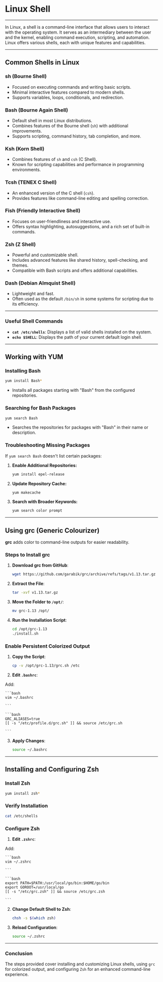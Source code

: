 # **Linux Shell**

---

In Linux, a shell is a command-line interface that allows users to interact with the operating system. It serves as an intermediary between the user and the kernel, enabling command execution, scripting, and automation. Linux offers various shells, each with unique features and capabilities.

---

## **Common Shells in Linux**

### **sh (Bourne Shell)**

- Focused on executing commands and writing basic scripts.
- Minimal interactive features compared to modern shells.
- Supports variables, loops, conditionals, and redirection.

### **Bash (Bourne Again Shell)**

- Default shell in most Linux distributions.
- Combines features of the Bourne shell (`sh`) with additional improvements.
- Supports scripting, command history, tab completion, and more.

### **Ksh (Korn Shell)**

- Combines features of `sh` and `csh` (C Shell).
- Known for scripting capabilities and performance in programming environments.

### **Tcsh (TENEX C Shell)**

- An enhanced version of the C shell (`csh`).
- Provides features like command-line editing and spelling correction.

### **Fish (Friendly Interactive Shell)**

- Focuses on user-friendliness and interactive use.
- Offers syntax highlighting, autosuggestions, and a rich set of built-in commands.

### **Zsh (Z Shell)**

- Powerful and customizable shell.
- Includes advanced features like shared history, spell-checking, and themes.
- Compatible with Bash scripts and offers additional capabilities.

### **Dash (Debian Almquist Shell)**

- Lightweight and fast.
- Often used as the default `/bin/sh` in some systems for scripting due to its efficiency.

---

### **Useful Shell Commands**

- **`cat /etc/shells`**: Displays a list of valid shells installed on the system.
- **`echo $SHELL`**: Displays the path of your current default login shell.

---

## **Working with YUM**

### **Installing Bash**

```bash
yum install Bash*

```

- Installs all packages starting with "Bash" from the configured repositories.

### **Searching for Bash Packages**

```bash
yum search Bash

```

- Searches the repositories for packages with "Bash" in their name or description.

### **Troubleshooting Missing Packages**

If `yum search Bash` doesn't list certain packages:

1. **Enable Additional Repositories:**
    
    ```bash
    yum install epel-release
    
    ```
    
2. **Update Repository Cache:**
    
    ```bash
    yum makecache
    
    ```
    
3. **Search with Broader Keywords:**
    
    ```bash
    yum search color prompt
    
    ```
    

---

## **Using grc (Generic Colourizer)**

**grc** adds color to command-line outputs for easier readability.

### **Steps to Install grc**

1. **Download grc from GitHub**:
    
    ```bash
    wget https://github.com/garabik/grc/archive/refs/tags/v1.13.tar.gz
    
    ```
    
2. **Extract the File**:
    
    ```bash
    tar -xvf v1.13.tar.gz
    
    ```
    
3. **Move the Folder to `/opt/`**:
    
    ```bash
    mv grc-1.13 /opt/
    
    ```
    
4. **Run the Installation Script**:
    
    ```bash
    cd /opt/grc-1.13
    ./install.sh
    
    ```
    

### **Enable Persistent Colorized Output**

1. **Copy the Script**:
    
    ```bash
    cp -v /opt/grc-1.13/grc.sh /etc
    
    ```
    
2. **Edit `.bashrc`**:

Add:
    
    ```bash
    vim ~/.bashrc
    
    ```
    
    ```bash
    GRC_ALIASES=true
    [[ -s "/etc/profile.d/grc.sh" ]] && source /etc/grc.sh
    
    ```
    
3. **Apply Changes**:
    
    ```bash
    source ~/.bashrc
    
    ```
    

---

## **Installing and Configuring Zsh**

### **Install Zsh**

```bash
yum install zsh*

```

### **Verify Installation**

```bash
cat /etc/shells

```

### **Configure Zsh**

1. **Edit `.zshrc`**:

Add:
    
    ```bash
    vim ~/.zshrc
    
    ```
    
    ```bash
    export PATH=$PATH:/usr/local/go/bin:$HOME/go/bin
    export GOROOT=/usr/local/go
    [[ -s "/etc/grc.zsh" ]] && source /etc/grc.zsh
    
    ```
    
2. **Change Default Shell to Zsh**:
    
    ```bash
    chsh -s $(which zsh)
    
    ```
    
3. **Reload Configuration**:
    
    ```bash
    source ~/.zshrc
    
    ```
    

---

### **Conclusion**

The steps provided cover installing and customizing Linux shells, using `grc` for colorized output, and configuring `Zsh` for an enhanced command-line experience.
